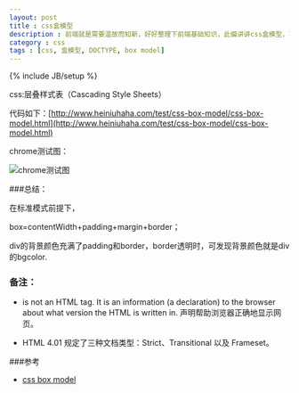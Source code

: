 ```yaml
---
layout: post
title : css盒模型
description : 前端就是需要温故而知新，好好整理下前端基础知识，此偏讲讲css盒模型，巩固下基础知识。
category : css
tags : [css, 盒模型, DOCTYPE, box model]
---
```

{% include JB/setup %}

css:层叠样式表（Cascading Style Sheets）

代码如下：[http://www.heiniuhaha.com/test/css-box-model/css-box-model.html](http://www.heiniuhaha.com/test/css-box-model/css-box-model.html)

chrome测试图：

![chrome测试图](http://www.heiniuhaha.com/test/css-box-model/css-box-model-chrome.png)

###总结：

在标准模式前提下，

box=contentWidth+padding+margin+border；

div的背景颜色充满了padding和border，border透明时，可发现背景颜色就是div的bgcolor.

### 备注：

- <!DOCTYPE> is not an HTML tag. It is an information (a declaration) to the browser about what version the HTML is written in. 声明帮助浏览器正确地显示网页。

- HTML 4.01 规定了三种文档类型：Strict、Transitional 以及 Frameset。

###参考
- [css box model](http://www.w3schools.com/css/css_boxmodel.asp)